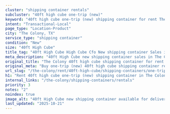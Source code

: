 ```yaml
---
cluster: "shipping container rentals"
subcluster: "40ft high cube one-trip (new)"
keyword: "40ft high cube one-trip (new) shipping container for rent The Colony, TX"
intent: "Transactional-Local"
page_type: "Location-Product"
city: "The Colony, TX"
service_type: "shipping container"
condition: "New"
size: "40ft High Cube"
title_tag: "40ft High Cube High Cube Cfo New shipping container Sales in The Colony | LC Container"
meta_description: "40ft High Cube new shipping container sales in The Colony. High cube containers with extra height. Fast delivery, competitive pricing. Serving shipping containers area. Quote ID: 1D2. Call (214) 524-4168 for your free quote today."
original_title: "The Colony 40ft high cube shipping container for rent | LC"
original_meta: "Buy one-trip (new) 40ft high cube shipping container rent with local delivery in The Colony, TX. LC Container — local Since 2003. Request a fast quote today."
url_slug: "/the-colony/rent/40ft-high-cube/shipping-containers/one-trip-new"
h1: "Rent 40ft high cube one-trip (new) shipping container in The Colony"
internal_links: "/the-colony/shipping-containers/rentals"
priority: 3
notes: "2"
noindex: true
image_alt: "40ft High Cube new shipping container available for delivery in The Colony"
last_updated: "2025-10-21"
---
```


<!-- TODO: Add unique city/inventory copy, images, and internal links here. -->
